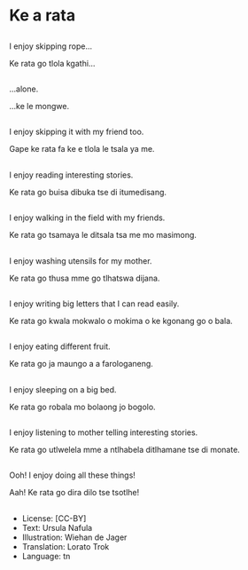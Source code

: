 # Ke a rata

##
I enjoy skipping rope...

Ke rata go tlola kgathi…

##
...alone.

…ke le mongwe.

##
I enjoy skipping it with
my friend too.

Gape ke rata fa ke e
tlola le tsala ya me.

##
I enjoy reading
interesting stories.

Ke rata go buisa dibuka
tse di itumedisang.

##
I enjoy walking in the
field with my friends.

Ke rata go tsamaya le
ditsala tsa me mo
masimong.

##
I enjoy washing utensils
for my mother.

Ke rata go thusa mme
go tlhatswa dijana.

##
I enjoy writing big
letters that I can read
easily.

Ke rata go kwala
mokwalo o mokima o ke
kgonang go o bala.

##
I enjoy eating different
fruit.

Ke rata go ja maungo a
a farologaneng.

##
I enjoy sleeping on a
big bed.

Ke rata go robala mo
bolaong jo bogolo.

##
I enjoy listening to
mother telling
interesting stories.

Ke rata go utlwelela
mme a ntlhabela
ditlhamane tse di
monate.

##
Ooh! I enjoy doing all
these things!

Aah! Ke rata go dira dilo
tse tsotlhe!

##
* License: [CC-BY]
* Text: Ursula Nafula
* Illustration: Wiehan de Jager
* Translation: Lorato Trok
* Language: tn
